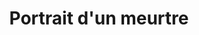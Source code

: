 ---
title: Portrait d'un meurtre
description: >-
    Un meurtre a eu lieu ce matin au Musée des Beaux Arts de Bordeaux. La victime est un homme, mort par strangulation. Il y a 4 suspects identifiés : le fils, l’épouse, une amie de la famille et la mère du défunt. Nous avons besoin de toi pour déceler le coupable.

image: portrait.jpg
video: portrait.mp4

link: https://cluedo-musee.vercel.app/
mention: >-
    Vous devez vous trouver au musée pour vivre pleinement l'expérience. L'expérience a été conçue pour une navigation sur mobile (et non sur ordinateur).
locked: false
---